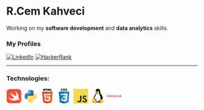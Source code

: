 
    
<h1><strong>R.Cem Kahveci</strong></h1>
<p>Working on my <strong>software development</strong> and <strong>data analytics</strong> skills.</p>

<h3 align="left">My Profiles</h3>
<p align="left">
<a href="https://www.linkedin.com/in/kahveci" target="_blank">
        <img alt="LinkedIn" src="https://upload.wikimedia.org/wikipedia/commons/thumb/c/ca/LinkedIn_logo_initials.png/768px-LinkedIn_logo_initials.png"
        width=50 height=50></a>
   
<a href="https://www.hackerrank.com/khvci" target="_blank">
        <img alt="HackerRank" src="https://pathrise-website-guide-wp.s3.us-west-1.amazonaws.com/guides/wp-content/uploads/2019/05/22174532/hackerrank-logo.jpg"
        width=50 height=50></a>


</p>


<hr>

<h3 align="left">Technologies:</h3>
<p>

<img src="https://raw.githubusercontent.com/devicons/devicon/master/icons/swift/swift-original.svg" width="40" height="40" style="max-width: 100%;">

<img src="https://raw.githubusercontent.com/devicons/devicon/master/icons/python/python-original.svg" width="40" height="40" style="max-width: 100%;">
  
<img src="https://raw.githubusercontent.com/devicons/devicon/master/icons/html5/html5-original-wordmark.svg" width="40" height="40" style="max-width: 100%;">
  
<img src="https://raw.githubusercontent.com/devicons/devicon/master/icons/css3/css3-original-wordmark.svg" width="40" height="40" style="max-width: 100%;">

<img src="https://raw.githubusercontent.com/devicons/devicon/master/icons/javascript/javascript-original.svg" width="40" height="40" style="max-width: 100%;">

<img src="https://raw.githubusercontent.com/devicons/devicon/master/icons/linux/linux-original.svg" width="40" height="40" style="max-width: 100%;">

<img src="https://raw.githubusercontent.com/devicons/devicon/master/icons/oracle/oracle-original.svg" width="40" height="40" style="max-width: 100%;">

</p>
 
